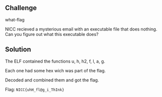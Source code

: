 ## Challenge

what-flag

NICC recieved a mysterious email with an executable file that does nothing. Can you figure out what this executable does?

## Solution

The ELF contained the functions u, h, h2, f, l, a, g.

Each one had some hex wich was part of the flag.

Decoded and combined them and got the flag.


Flag: `NICC{uhH_fl@g_i_ThInk}`